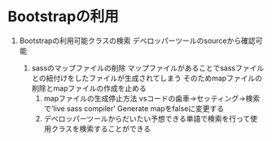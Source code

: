 # Bootstrapの利用

1. Bootstrapの利用可能クラスの検索
   デベロッパーツールのsourceから確認可能

   1. sassのマップファイルの削除
      マップファイルがあることでsassファイルとの紐付けをしたファイルが生成されてしまう
      そのためmapファイルの削除とmapファイルの作成を止める
      1. mapファイルの生成停止方法
         vsコードの歯車→セッティング→検索で'live sass compiler'
         Generate mapをfalseに変更する
      2. デベロッパーツールからだいたい予想できる単語で検索を行って使用クラスを検索することができる